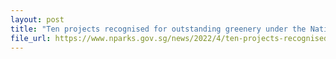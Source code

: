 ```yaml
---
layout: post
title: "Ten projects recognised for outstanding greenery under the National Parks Board’s Landscape Excellence Assessment Framework (LEAF) Certification Scheme"
file_url: https://www.nparks.gov.sg/news/2022/4/ten-projects-recognised-for-outstanding-greenery-under-the-national-parks-board%e2%80%99s-landscape-excellence-assessment-framework-(leaf)-certification-scheme
---
```

